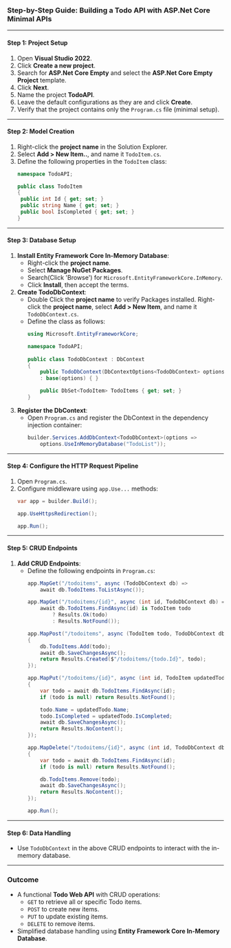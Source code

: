 ### Step-by-Step Guide: Building a Todo API with ASP.Net Core Minimal APIs

---

#### **Step 1: Project Setup**
1. Open **Visual Studio 2022**.
2. Click **Create a new project**.
3. Search for **ASP.Net Core Empty** and select the **ASP.Net Core Empty Project** template.
4. Click **Next**.
5. Name the project **TodoAPI**.
6. Leave the default configurations as they are and click **Create**.
7. Verify that the project contains only the `Program.cs` file (minimal setup).

---

#### **Step 2: Model Creation**
1. Right-click the **project name** in the Solution Explorer.
2. Select **Add > New Item..**, and name it `TodoItem.cs`.
3. Define the following properties in the `TodoItem` class:
   ```csharp
   namespace TodoAPI;

   public class TodoItem
   {
    public int Id { get; set; }
    public string Name { get; set; }
    public bool IsCompleted { get; set; }
   }
   ```

---

#### **Step 3: Database Setup**
1. **Install Entity Framework Core In-Memory Database**:
   - Right-click the **project name**.
   - Select **Manage NuGet Packages**.
   - Search(Click 'Browse') for `Microsoft.EntityFrameworkCore.InMemory`.
   - Click **Install**, then accept the terms.
2. **Create TodoDbContext**:
   - Double Click the **project name** to verify Packages installed. Right-click the **project name**, select **Add > New Item**, and name it `TodoDbContext.cs`.
   - Define the class as follows:
     ```csharp
     using Microsoft.EntityFrameworkCore;

     namespace TodoAPI;
       
     public class TodoDbContext : DbContext
     {
         public TodoDbContext(DbContextOptions<TodoDbContext> options)
         : base(options) { }
     
         public DbSet<TodoItem> TodoItems { get; set; }
     }
     ```
3. **Register the DbContext**:
   - Open `Program.cs` and register the DbContext in the dependency injection container:
     ```csharp
     builder.Services.AddDbContext<TodoDbContext>(options =>
         options.UseInMemoryDatabase("TodoList"));
     ```

---

#### **Step 4: Configure the HTTP Request Pipeline**
1. Open `Program.cs`.
2. Configure middleware using `app.Use...` methods:
   ```csharp
   var app = builder.Build();

   app.UseHttpsRedirection();

   app.Run();
   ```

---

#### **Step 5: CRUD Endpoints**
1. **Add CRUD Endpoints**:
   - Define the following endpoints in `Program.cs`:
     ```csharp
     app.MapGet("/todoitems", async (TodoDbContext db) =>
         await db.TodoItems.ToListAsync());

     app.MapGet("/todoitems/{id}", async (int id, TodoDbContext db) =>
         await db.TodoItems.FindAsync(id) is TodoItem todo
             ? Results.Ok(todo)
             : Results.NotFound());

     app.MapPost("/todoitems", async (TodoItem todo, TodoDbContext db) =>
     {
         db.TodoItems.Add(todo);
         await db.SaveChangesAsync();
         return Results.Created($"/todoitems/{todo.Id}", todo);
     });

     app.MapPut("/todoitems/{id}", async (int id, TodoItem updatedTodo, TodoDbContext db) =>
     {
         var todo = await db.TodoItems.FindAsync(id);
         if (todo is null) return Results.NotFound();

         todo.Name = updatedTodo.Name;
         todo.IsCompleted = updatedTodo.IsCompleted;
         await db.SaveChangesAsync();
         return Results.NoContent();
     });

     app.MapDelete("/todoitems/{id}", async (int id, TodoDbContext db) =>
     {
         var todo = await db.TodoItems.FindAsync(id);
         if (todo is null) return Results.NotFound();

         db.TodoItems.Remove(todo);
         await db.SaveChangesAsync();
         return Results.NoContent();
     });

     app.Run();
     ```
---

#### **Step 6: Data Handling**
- Use `TodoDbContext` in the above CRUD endpoints to interact with the in-memory database.

---

### **Outcome**
- A functional **Todo Web API** with CRUD operations:
  - `GET` to retrieve all or specific Todo items.
  - `POST` to create new items.
  - `PUT` to update existing items.
  - `DELETE` to remove items.
- Simplified database handling using **Entity Framework Core In-Memory Database**.
